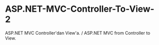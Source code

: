 # ASP.NET-MVC-Controller-To-View-2
 ASP.NET MVC Controller'dan View'a. / ASP.NET MVC from Controller to View.
